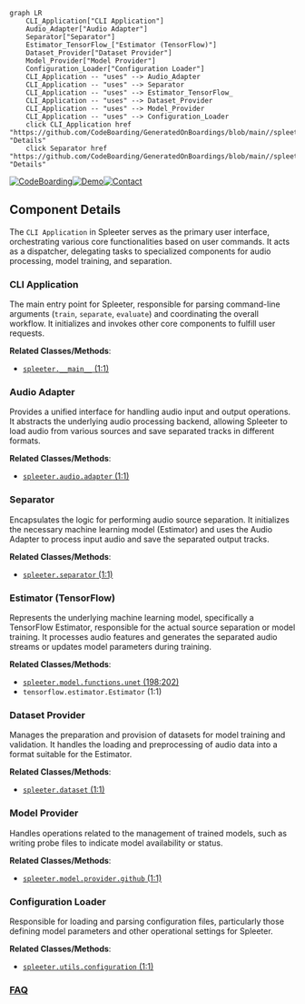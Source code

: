 ```mermaid
graph LR
    CLI_Application["CLI Application"]
    Audio_Adapter["Audio Adapter"]
    Separator["Separator"]
    Estimator_TensorFlow_["Estimator (TensorFlow)"]
    Dataset_Provider["Dataset Provider"]
    Model_Provider["Model Provider"]
    Configuration_Loader["Configuration Loader"]
    CLI_Application -- "uses" --> Audio_Adapter
    CLI_Application -- "uses" --> Separator
    CLI_Application -- "uses" --> Estimator_TensorFlow_
    CLI_Application -- "uses" --> Dataset_Provider
    CLI_Application -- "uses" --> Model_Provider
    CLI_Application -- "uses" --> Configuration_Loader
    click CLI_Application href "https://github.com/CodeBoarding/GeneratedOnBoardings/blob/main//spleeter/CLI_Application.md" "Details"
    click Separator href "https://github.com/CodeBoarding/GeneratedOnBoardings/blob/main//spleeter/Separator.md" "Details"
```
[![CodeBoarding](https://img.shields.io/badge/Generated%20by-CodeBoarding-9cf?style=flat-square)](https://github.com/CodeBoarding/CodeBoarding)[![Demo](https://img.shields.io/badge/Try%20our-Demo-blue?style=flat-square)](https://www.codeboarding.org/demo)[![Contact](https://img.shields.io/badge/Contact%20us%20-%20contact@codeboarding.org-lightgrey?style=flat-square)](mailto:contact@codeboarding.org)

## Component Details

The `CLI Application` in Spleeter serves as the primary user interface, orchestrating various core functionalities based on user commands. It acts as a dispatcher, delegating tasks to specialized components for audio processing, model training, and separation.

### CLI Application
The main entry point for Spleeter, responsible for parsing command-line arguments (`train`, `separate`, `evaluate`) and coordinating the overall workflow. It initializes and invokes other core components to fulfill user requests.


**Related Classes/Methods**:

- <a href="https://github.com/deezer/spleeter/blob/master/spleeter/__main__.py#L1-L1" target="_blank" rel="noopener noreferrer">`spleeter.__main__` (1:1)</a>


### Audio Adapter
Provides a unified interface for handling audio input and output operations. It abstracts the underlying audio processing backend, allowing Spleeter to load audio from various sources and save separated tracks in different formats.


**Related Classes/Methods**:

- <a href="https://github.com/deezer/spleeter/blob/master/spleeter/audio/adapter.py#L1-L1" target="_blank" rel="noopener noreferrer">`spleeter.audio.adapter` (1:1)</a>


### Separator
Encapsulates the logic for performing audio source separation. It initializes the necessary machine learning model (Estimator) and uses the Audio Adapter to process input audio and save the separated output tracks.


**Related Classes/Methods**:

- <a href="https://github.com/deezer/spleeter/blob/master/spleeter/separator.py#L1-L1" target="_blank" rel="noopener noreferrer">`spleeter.separator` (1:1)</a>


### Estimator (TensorFlow)
Represents the underlying machine learning model, specifically a TensorFlow Estimator, responsible for the actual source separation or model training. It processes audio features and generates the separated audio streams or updates model parameters during training.


**Related Classes/Methods**:

- <a href="https://github.com/deezer/spleeter/blob/master/spleeter/model/functions/unet.py#L198-L202" target="_blank" rel="noopener noreferrer">`spleeter.model.functions.unet` (198:202)</a>
- `tensorflow.estimator.Estimator` (1:1)


### Dataset Provider
Manages the preparation and provision of datasets for model training and validation. It handles the loading and preprocessing of audio data into a format suitable for the Estimator.


**Related Classes/Methods**:

- <a href="https://github.com/deezer/spleeter/blob/master/spleeter/dataset.py#L1-L1" target="_blank" rel="noopener noreferrer">`spleeter.dataset` (1:1)</a>


### Model Provider
Handles operations related to the management of trained models, such as writing probe files to indicate model availability or status.


**Related Classes/Methods**:

- <a href="https://github.com/deezer/spleeter/blob/master/spleeter/model/provider/github.py#L1-L1" target="_blank" rel="noopener noreferrer">`spleeter.model.provider.github` (1:1)</a>


### Configuration Loader
Responsible for loading and parsing configuration files, particularly those defining model parameters and other operational settings for Spleeter.


**Related Classes/Methods**:

- <a href="https://github.com/deezer/spleeter/blob/master/spleeter/utils/configuration.py#L1-L1" target="_blank" rel="noopener noreferrer">`spleeter.utils.configuration` (1:1)</a>




### [FAQ](https://github.com/CodeBoarding/GeneratedOnBoardings/tree/main?tab=readme-ov-file#faq)